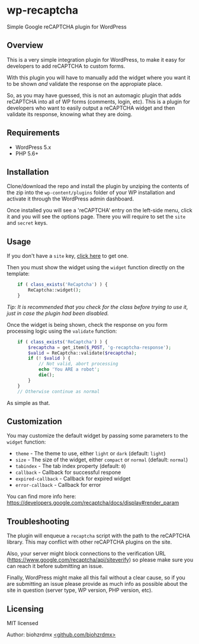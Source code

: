 # wp-recaptcha

Simple Google reCAPTCHA plugin for WordPress

## Overview

This is a very simple integration plugin for WordPress, to make it easy for developers to add reCAPTCHA to custom forms.

With this plugin you will have to manually add the widget where you want it to be shown _and_ validate the response on the appropiate place.

So, as you may have guessed, this is not an automagic plugin that adds reCAPTCHA into all of WP forms (comments, login, etc). This is a plugin for developers who want to easily output a reCAPTCHA widget and then validate its response, knowing what they are doing.

## Requirements

- WordPress 5.x
- PHP 5.6+

## Installation

Clone/download the repo and install the plugin by unziping the contents of the zip into the `wp-content/plugins` folder of your WP installation and activate it through the WordPress admin dashboard.

Once installed you will see a 'reCAPTCHA' entry on the left-side menu, click it and you will see the options page. There you will require to set the `site` and `secret` keys.

## Usage

If you don't have a `site` key, [click here](https://developers.google.com/recaptcha/) to get one.

Then you must show the widget using the `widget` function directly on the template:

```php
	if ( class_exists('ReCaptcha') ) {
		ReCaptcha::widget();
	}
```

_Tip: It is recommended that you check for the class before trying to use it, just in case the plugin had been disabled._

Once the widget is being shown, check the response on you form processing logic using the `validate` function:

```php
	if ( class_exists('ReCaptcha') ) {
		$recaptcha = get_item($_POST, 'g-recaptcha-response');
		$valid = ReCaptcha::validate($recaptcha);
		if (! $valid ) {
			// Not valid, abort processing
			echo 'You ARE a robot';
			die();
		}
	}
	// Otherwise continue as normal
```

As simple as that.

## Customization

You may customize the default widget by passing some parameters to the ```widget``` function:

- `theme` - The theme to use, either `light` or `dark` (default: `light`)
- `size` - The size of the widget, either `compact` or `normal` (default: `normal`)
- `tabindex` - The tab index property (default: `0`)
- `callback` - Callback for successful respone
- `expired-callback` - Callback for expired widget
- `error-callback` - Callback for error

You can find more info here: https://developers.google.com/recaptcha/docs/display#render_param

## Troubleshooting

The plugin will enqueue a `recaptcha` script with the path to the reCAPTCHA library. This may conflict with other reCAPTCHA plugins on the site.

Also, your server might block connections to the verification URL (https://www.google.com/recaptcha/api/siteverify) so please make sure you can reach it before submitting an issue.

Finally, WordPress might make all this fail without a clear cause, so if you are submitting an issue please provide as much info as possible about the site in question (server type, WP version, PHP version, etc).

## Licensing

MIT licensed

Author: biohzrdmx [<github.com/biohzrdmx>](https://github.com/biohzrdmx)